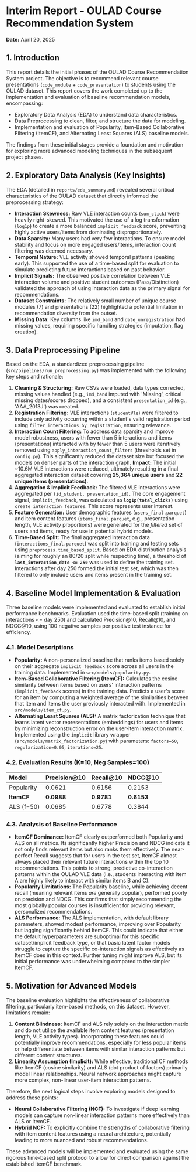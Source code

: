 # Interim Report - OULAD Course Recommendation System

**Date:** April 20, 2025

## 1. Introduction

This report details the initial phases of the OULAD Course Recommendation System project. The objective is to recommend relevant course presentations (`code_module` + `code_presentation`) to students using the OULAD dataset. This report covers the work completed up to the implementation and evaluation of baseline recommendation models, encompassing:

*   Exploratory Data Analysis (EDA) to understand data characteristics.
*   Data Preprocessing to clean, filter, and structure the data for modeling.
*   Implementation and evaluation of Popularity, Item-Based Collaborative Filtering (ItemCF), and Alternating Least Squares (ALS) baseline models.

The findings from these initial stages provide a foundation and motivation for exploring more advanced modeling techniques in the subsequent project phases.

## 2. Exploratory Data Analysis (Key Insights)

The EDA (detailed in `reports/eda_summary.md`) revealed several critical characteristics of the OULAD dataset that directly informed the preprocessing strategy:

*   **Interaction Skewness:** Raw VLE interaction counts (`sum_click`) were heavily right-skewed. This motivated the use of a log transformation (`log1p`) to create a more balanced `implicit_feedback` score, preventing highly active users/items from dominating disproportionately.
*   **Data Sparsity:** Many users had very few interactions. To ensure model stability and focus on more engaged users/items, interaction count filtering was deemed necessary.
*   **Temporal Nature:** VLE activity showed temporal patterns (peaking early). This supported the use of a time-based split for evaluation to simulate predicting future interactions based on past behavior.
*   **Implicit Signals:** The observed positive correlation between VLE interaction volume and positive student outcomes (Pass/Distinction) validated the approach of using interaction data as the primary signal for recommendations.
*   **Dataset Constraints:** The relatively small number of unique course modules (7) and presentations (22) highlighted a potential limitation in recommendation diversity from the outset.
*   **Missing Data:** Key columns like `imd_band` and `date_unregistration` had missing values, requiring specific handling strategies (imputation, flag creation).

## 3. Data Preprocessing Pipeline

Based on the EDA, a standardized preprocessing pipeline (`src/pipelines/run_preprocessing.py`) was implemented with the following key steps and rationale:

1.  **Cleaning & Structuring:** Raw CSVs were loaded, data types corrected, missing values handled (e.g., `imd_band` imputed with 'Missing', critical missing dates/scores dropped), and a consistent `presentation_id` (e.g., 'AAA_2013J') was created.
2.  **Registration Filtering:** VLE interactions (`studentVle`) were filtered to include only activity occurring within a student's valid registration period using `filter_interactions_by_registration`, ensuring relevance.
3.  **Interaction Count Filtering:** To address data sparsity and improve model robustness, users with fewer than 5 interactions and items (presentations) interacted with by fewer than 5 users were iteratively removed using `apply_interaction_count_filters` (thresholds set in `config.py`). This significantly reduced the dataset size but focused the models on denser parts of the interaction graph. **Impact:** The initial ~10.6M VLE interactions were reduced, ultimately resulting in a final aggregated interaction dataset covering **25,364 unique users** and **22 unique items (presentations)**.
4.  **Aggregation & Implicit Feedback:** The filtered VLE interactions were aggregated per `(id_student, presentation_id)`. The core engagement signal, `implicit_feedback`, was calculated as **`log1p(total_clicks)`** using `create_interaction_features`. This score represents user interest.
5.  **Feature Generation:** User demographic features (`users_final.parquet`) and item content features (`items_final.parquet`, e.g., presentation length, VLE activity proportions) were generated for the *filtered* set of users and items, ready for use in potential hybrid models.
6.  **Time-Based Split:** The final aggregated interaction data (`interactions_final.parquet`) was split into training and testing sets using `preprocess.time_based_split`. Based on EDA distribution analysis (aiming for roughly an 80/20 split while respecting time), a threshold of **`last_interaction_date <= 250`** was used to define the training set. Interactions after day 250 formed the initial test set, which was then filtered to only include users and items present in the training set.

## 4. Baseline Model Implementation & Evaluation

Three baseline models were implemented and evaluated to establish initial performance benchmarks. Evaluation used the time-based split (training on interactions <= day 250) and calculated Precision@10, Recall@10, and NDCG@10, using 100 negative samples per positive test instance for efficiency.

### 4.1. Model Descriptions

*   **Popularity:** A non-personalized baseline that ranks items based solely on their aggregate `implicit_feedback` score across all users in the training data. Implemented in `src/models/popularity.py`.
*   **Item-Based Collaborative Filtering (ItemCF):** Calculates the cosine similarity between items based on users' interaction patterns (`implicit_feedback` scores) in the training data. Predicts a user's score for an item by computing a weighted average of the similarities between that item and items the user previously interacted with. Implemented in `src/models/item_cf.py`.
*   **Alternating Least Squares (ALS):** A matrix factorization technique that learns latent vector representations (embeddings) for users and items by minimizing reconstruction error on the user-item interaction matrix. Implemented using the `implicit` library wrapper (`src/models/matrix_factorization.py`) with parameters: `factors=50`, `regularization=0.05`, `iterations=25`.

### 4.2. Evaluation Results (K=10, Neg Samples=100)

| Model        | Precision@10 | Recall@10 | NDCG@10 |
| :----------- | :----------- | :-------- | :------ |
| Popularity   | 0.0621       | 0.6156    | 0.2153  |
| **ItemCF**   | **0.0988**   | **0.9781**| **0.6153** |
| ALS (f=50)   | 0.0685       | 0.6778    | 0.3844  |

### 4.3. Analysis of Baseline Performance

*   **ItemCF Dominance:** ItemCF clearly outperformed both Popularity and ALS on all metrics. Its significantly higher Precision and NDCG indicate it not only finds relevant items but also ranks them effectively. The near-perfect Recall suggests that for users in the test set, ItemCF almost always placed their relevant future interactions within the top 10 recommendations. This points to strong, predictive co-interaction patterns within the OULAD VLE data (i.e., students interacting with item A are highly likely to interact with similar items B and C).
*   **Popularity Limitations:** The Popularity baseline, while achieving decent recall (meaning relevant items *are* generally popular), performed poorly on precision and NDCG. This confirms that simply recommending the most globally popular courses is insufficient for providing relevant, personalized recommendations.
*   **ALS Performance:** The ALS implementation, with default library parameters, showed modest performance, improving over Popularity but lagging significantly behind ItemCF. This could indicate that either the default hyperparameters are suboptimal for this specific dataset/implicit feedback type, or that basic latent factor models struggle to capture the specific co-interaction signals as effectively as ItemCF does in this context. Further tuning might improve ALS, but its initial performance was underwhelming compared to the simpler ItemCF.

## 5. Motivation for Advanced Models

The baseline evaluation highlights the effectiveness of collaborative filtering, particularly item-based methods, on this dataset. However, limitations remain:

1.  **Content Blindness:** ItemCF and ALS rely solely on the interaction matrix and do not utilize the available item content features (presentation length, VLE activity types). Incorporating these features could potentially improve recommendations, especially for less popular items or help differentiate between items with similar interaction patterns but different content structures.
2.  **Linearity Assumption (Implicit):** While effective, traditional CF methods like ItemCF (cosine similarity) and ALS (dot product of factors) primarily model linear relationships. Neural network approaches might capture more complex, non-linear user-item interaction patterns.

Therefore, the next logical steps involve exploring models designed to address these points:

*   **Neural Collaborative Filtering (NCF):** To investigate if deep learning models can capture non-linear interaction patterns more effectively than ALS or ItemCF.
*   **Hybrid NCF:** To explicitly combine the strengths of collaborative filtering with item content features using a neural architecture, potentially leading to more nuanced and robust recommendations.

These advanced models will be implemented and evaluated using the same rigorous time-based split protocol to allow for direct comparison against the established ItemCF benchmark.